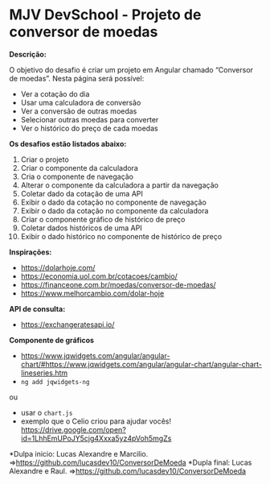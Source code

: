 # MJV DevSchool - Projeto de conversor de moedas

**Descrição:**

O objetivo do desafio é criar um projeto em Angular chamado “Conversor de moedas”. Nesta página será possível:
* Ver a cotação do dia
* Usar uma calculadora de conversão
* Ver a conversão de outras moedas
* Selecionar outras moedas para converter
* Ver o histórico do preço de cada moedas

**Os desafios estão listados abaixo:**
1. Criar o projeto
2. Criar o componente da calculadora
3. Cria o componente de navegação
4. Alterar o componente da calculadora a partir da navegação
5. Coletar dado da cotação de uma API
6. Exibir o dado da cotação no componente de navegação
7. Exibir o dado da cotação no componente da calculadora
8. Criar o componente gráfico de histórico de preço
9. Coletar dados históricos de uma API
10. Exibir o dado histórico no componente de histórico de preço

**Inspirações:**
* https://dolarhoje.com/
* https://economia.uol.com.br/cotacoes/cambio/
* https://financeone.com.br/moedas/conversor-de-moedas/
* https://www.melhorcambio.com/dolar-hoje

**API de consulta:**
* https://exchangeratesapi.io/


**Componente de gráficos**
* https://www.jqwidgets.com/angular/angular-chart/#https://www.jqwidgets.com/angular/angular-chart/angular-chart-lineseries.htm
* ```ng add jqwidgets-ng```

ou 

* usar o `chart.js`
* exemplo que o Celio criou para ajudar vocês! https://drive.google.com/open?id=1LhhEmUPoJY5cjg4Xxxa5yz4pVoh5mgZs

*Dulpa inicio: Lucas Alexandre e Marcilio. =>https://github.com/lucasdev10/ConversorDeMoeda
*Dupla final: Lucas Alexandre e Raul. =>https://github.com/lucasdev10/ConversorDeMoeda
